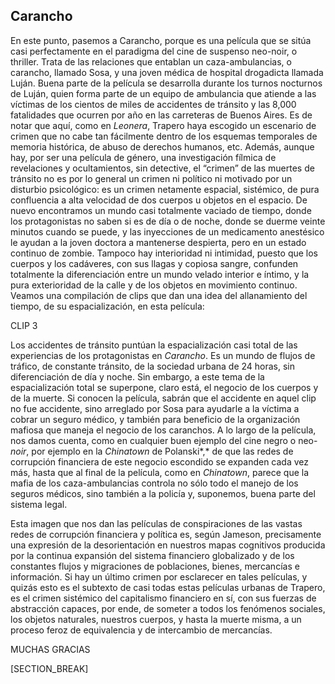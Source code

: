 ﻿## Carancho

En este punto, pasemos a Carancho, porque es una película que se sitúa casi perfectamente en el paradigma del cine de suspenso neo-noir, o thriller. Trata de las relaciones que entablan un caza-ambulancias, o carancho, llamado Sosa, y una joven médica de hospital drogadicta llamada Luján. Buena parte de la película se desarrolla durante los turnos nocturnos de Luján, quien forma parte de un equipo de ambulancia que atiende a las víctimas de los cientos de miles de accidentes de tránsito y las 8,000 fatalidades que ocurren por año en las carreteras de Buenos Aires. Es de notar que aquí, como en *Leonera*, Trapero haya escogido un escenario de crimen que no cabe tan fácilmente dentro de los esquemas temporales de memoria histórica, de abuso de derechos humanos, etc. Además, aunque hay, por ser una película de género, una investigación fílmica de revelaciones y ocultamientos, sin detective, el “crimen” de las muertes de tránsito no es por lo general un crimen ni político ni motivado por un disturbio psicológico: es un crimen netamente espacial, sistémico, de pura confluencia a alta velocidad de dos cuerpos u objetos en el espacio. De nuevo encontramos un mundo casi totalmente vaciado de tiempo, donde los protagonistas no saben si es de día o de noche, donde se duerme veinte minutos cuando se puede, y las inyecciones de un medicamento anestésico le ayudan a la joven doctora a mantenerse despierta, pero en un estado continuo de zombie. Tampoco hay interioridad ni intimidad, puesto que los cuerpos y los cadáveres, con sus llagas y copiosa sangre, confunden totalmente la diferenciación entre un mundo velado interior e íntimo, y la pura exterioridad de la calle y de los objetos en movimiento continuo. Veamos una compilación de clips que dan una idea del allanamiento del tiempo, de su espacialización, en esta película:

CLIP 3

Los accidentes de tránsito puntúan la espacialización casi total de las experiencias de los protagonistas en *Carancho*. Es un mundo de flujos de tráfico, de constante tránsito, de la sociedad urbana de 24 horas, sin diferenciación de día y noche. Sin embargo, a este tema de la espacialización total se superpone, claro está, el negocio de los cuerpos y de la muerte. Si conocen la película, sabrán que el accidente en aquel clip no fue accidente, sino arreglado por Sosa para ayudarle a la víctima a cobrar un seguro médico, y también para beneficio de la organización mafiosa que maneja el negocio de los caranchos. A lo largo de la película, nos damos cuenta, como en cualquier buen ejemplo del cine negro o neo-*noir*, por ejemplo en la *Chinatown* de Polanski*,* de que las redes de corrupción financiera de este negocio escondido se expanden cada vez más, hasta que al final de la película, como en *Chinatown*, parece que la mafia de los caza-ambulancias controla no sólo todo el manejo de los seguros médicos, sino también a la policía y, suponemos, buena parte del sistema legal.

Esta imagen que nos dan las películas de conspiraciones de las vastas redes de corrupción financiera y política es, según Jameson, precisamente una expresión de la desorientación en nuestros mapas cognitivos producida por la continua expansión del sistema financiero globalizado y de los constantes flujos y migraciones de poblaciones, bienes, mercancías e información. Si hay un último crimen por esclarecer en tales películas, y quizás esto es el subtexto de casi todas estas películas urbanas de Trapero, es el crimen sistémico del capitalismo financiero en sí, con sus fuerzas de abstracción capaces, por ende, de someter a todos los fenómenos sociales, los objetos naturales, nuestros cuerpos, y hasta la muerte misma, a un proceso feroz de equivalencia y de intercambio de mercancías.

MUCHAS GRACIAS

[SECTION_BREAK]
